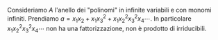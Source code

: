 Consideriamo $A$ l'anello dei "polinomi" in infinite variabili e con monomi infiniti.
Prendiamo $a = x_1x_2+ x_1x_3^2+x_1x_2^2x_3^2x_4\cdots$.
In particolare $x_1x_2^2x_3^2x_4\cdots$ non ha una fattorizzazione, non è prodotto di irriducibili.
